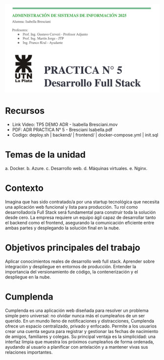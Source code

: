 ![alt text](image.png)


# Recursos
* Link Video: TP5 DEMO ADR - Isabella Bresciani.mov
* PDF: ADR PRACTICA N° 5 - Bresciani Isabella.pdf
* Codigo: deploy.sh | backend/ | frontend/ | docker-compose.yml | init.sql

# Temas de la unidad
a. Docker.
b. Azure.
c. Desarrollo web.
d. Máquinas virtuales.
e. Nginx.

# Contexto
Imagina que has sido contratado/a por una startup tecnológica que necesita una aplicación web funcional y lista para producción. Tu rol como desarrollador/a Full Stack será fundamental para construir toda la solución desde cero. La empresa requiere un equipo ágil capaz de desarrollar tanto el backend como el frontend, asegurando la comunicación eficiente entre ambas partes y desplegando la solución final en la nube.

# Objetivos principales del trabajo
Aplicar conocimientos reales de desarrollo web full stack.
Aprender sobre integración y despliegue en entornos de producción.
Entender la importancia del versionamiento de código, la contenerización y el despliegue en la nube.


# Cumplenda
Cumplenda es una aplicación web diseñada para resolver un problema simple pero universal: no olvidar nunca más el cumpleaños de un ser querido. En un mundo lleno de notificaciones y distracciones, Cumplenda ofrece un espacio centralizado, privado y enfocado. Permite a los usuarios crear una cuenta segura para registrar y gestionar las fechas de nacimiento de amigos, familiares y colegas. Su principal ventaja es la simplicidad: una interfaz limpia que muestra los próximos cumpleaños de forma ordenada, ayudando al usuario a planificar con antelación y a mantener vivas sus relaciones importantes.

